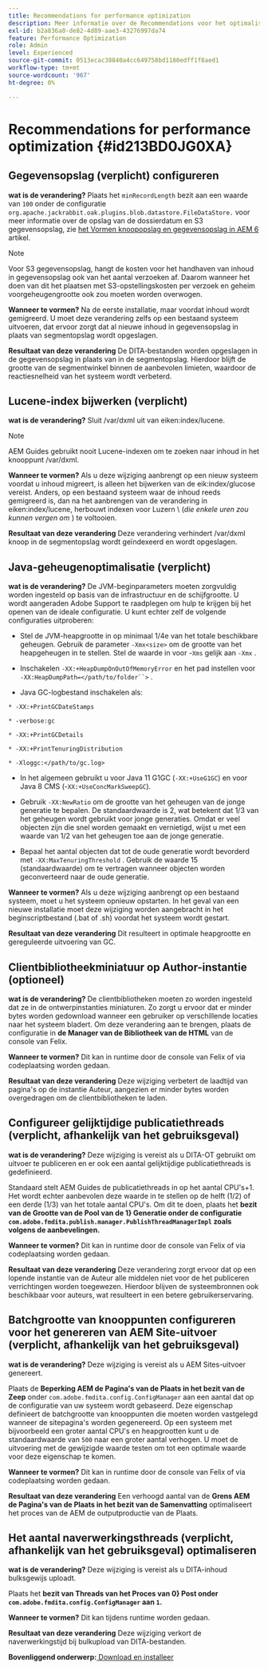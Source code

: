 ```yaml
---
title: Recommendations for performance optimization
description: Meer informatie over de Recommendations voor het optimaliseren van prestaties
exl-id: b2a836a0-de82-4d89-aae3-43276997da74
feature: Performance Optimization
role: Admin
level: Experienced
source-git-commit: 0513ecac38840a4cc649758bd1180edff1f8aed1
workflow-type: tm+mt
source-wordcount: '967'
ht-degree: 0%

---
```


# Recommendations for performance optimization {#id213BD0JG0XA}

## Gegevensopslag \(verplicht\) configureren

**wat is de verandering?**
Plaats het `minRecordLength` bezit aan een waarde van `100` onder de configuratie `org.apache.jackrabbit.oak.plugins.blob.datastore.FileDataStore.` voor meer informatie over de opslag van de dossierdatum en S3 gegevensopslag, zie [ het Vormen knoopopslag en gegevensopslag in AEM 6 ](https://helpx.adobe.com/experience-manager/6-5/sites/deploying/using/data-store-config.html) artikel.

>[!NOTE]
>
> Voor S3 gegevensopslag, hangt de kosten voor het handhaven van inhoud in gegevensopslag ook van het aantal verzoeken af. Daarom wanneer het doen van dit het plaatsen met S3-opstellingskosten per verzoek en geheim voorgeheugengrootte ook zou moeten worden overwogen.

**Wanneer te vormen?**
Na de eerste installatie, maar voordat inhoud wordt gemigreerd. U moet deze verandering zelfs op een bestaand systeem uitvoeren, dat ervoor zorgt dat al nieuwe inhoud in gegevensopslag in plaats van segmentopslag wordt opgeslagen.

**Resultaat van deze verandering**
De DITA-bestanden worden opgeslagen in de gegevensopslag in plaats van in de segmentopslag. Hierdoor blijft de grootte van de segmentwinkel binnen de aanbevolen limieten, waardoor de reactiesnelheid van het systeem wordt verbeterd.

## Lucene-index bijwerken \(verplicht\)

**wat is de verandering?**
Sluit /var/dxml uit van eiken:index/lucene.

>[!NOTE]
>
> AEM Guides gebruikt nooit Lucene-indexen om te zoeken naar inhoud in het knooppunt /var/dxml.

**Wanneer te vormen?**
Als u deze wijziging aanbrengt op een nieuw systeem voordat u inhoud migreert, is alleen het bijwerken van de eik:index/glucose vereist. Anders, op een bestaand systeem waar de inhoud reeds gemigreerd is, dan na het aanbrengen van de verandering in eiken:index/lucene, herbouwt indexen voor Luzern \ (*die enkele uren zou kunnen vergen om* \) te voltooien.

**Resultaat van deze verandering**
Deze verandering verhindert /var/dxml knoop in de segmentopslag wordt geïndexeerd en wordt opgeslagen.

## Java-geheugenoptimalisatie \(verplicht\)

**wat is de verandering?**
De JVM-beginparameters moeten zorgvuldig worden ingesteld op basis van de infrastructuur en de schijfgrootte. U wordt aangeraden Adobe Support te raadplegen om hulp te krijgen bij het openen van de ideale configuratie. U kunt echter zelf de volgende configuraties uitproberen:

- Stel de JVM-heapgrootte in op minimaal 1/4e van het totale beschikbare geheugen. Gebruik de parameter `-Xmx<size>` om de grootte van het heapgeheugen in te stellen. Stel de waarde in voor -`Xms` gelijk aan `-Xmx` .

- Inschakelen `-XX:+HeapDumpOnOutOfMemoryError` en het pad instellen voor `-XX:HeapDumpPath=</path/to/folder``>` .

- Java GC-logbestand inschakelen als:

`* -XX:+PrintGCDateStamps`

`* -verbose:gc`

`* -XX:+PrintGCDetails`

`* -XX:+PrintTenuringDistribution`

`* -Xloggc:</path/to/gc.log>`

- In het algemeen gebruikt u voor Java 11 G1GC \(`-XX:+UseG1GC`\) en voor Java 8 CMS \(-`XX:+UseConcMarkSweepGC`\).

- Gebruik `-XX:NewRatio` om de grootte van het geheugen van de jonge generatie te bepalen. De standaardwaarde is 2, wat betekent dat 1/3 van het geheugen wordt gebruikt voor jonge generaties. Omdat er veel objecten zijn die snel worden gemaakt en vernietigd, wijst u met een waarde van 1/2 van het geheugen toe aan de jonge generatie.

- Bepaal het aantal objecten dat tot de oude generatie wordt bevorderd met `-XX:MaxTenuringThreshold` . Gebruik de waarde 15 \(standaardwaarde\) om te vertragen wanneer objecten worden geconverteerd naar de oude generatie.

**Wanneer te vormen?**
Als u deze wijziging aanbrengt op een bestaand systeem, moet u het systeem opnieuw opstarten. In het geval van een nieuwe installatie moet deze wijziging worden aangebracht in het beginscriptbestand \(.bat of .sh\) voordat het systeem wordt gestart.

**Resultaat van deze verandering**
Dit resulteert in optimale heapgrootte en gereguleerde uitvoering van GC.

## Clientbibliotheekminiatuur op Author-instantie \(optioneel\)

**wat is de verandering?**
De clientbibliotheken moeten zo worden ingesteld dat ze in de ontwerpinstanties miniaturen. Zo zorgt u ervoor dat er minder bytes worden gedownload wanneer een gebruiker op verschillende locaties naar het systeem bladert. Om deze verandering aan te brengen, plaats de configuratie in **de Manager van de Bibliotheek van de HTML** van de console van Felix.

**Wanneer te vormen?**
Dit kan in runtime door de console van Felix of via codeplaatsing worden gedaan.

**Resultaat van deze verandering**
Deze wijziging verbetert de laadtijd van pagina&#39;s op de instantie Auteur, aangezien er minder bytes worden overgedragen om de clientbibliotheken te laden.

## Configureer gelijktijdige publicatiethreads \(verplicht, afhankelijk van het gebruiksgeval\)

**wat is de verandering?**
Deze wijziging is vereist als u DITA-OT gebruikt om uitvoer te publiceren en er ook een aantal gelijktijdige publicatiethreads is gedefinieerd.

Standaard stelt AEM Guides de publicatiethreads in op het aantal CPU&#39;s+1. Het wordt echter aanbevolen deze waarde in te stellen op de helft \(1/2\) of een derde \(1/3\) van het totale aantal CPU&#39;s. Om dit te doen, plaats het **bezit van de Grootte van de Pool van de 1} Generatie onder de configuratie `com.adobe.fmdita.publish.manager.PublishThreadManagerImpl` zoals volgens de aanbevelingen.**

**Wanneer te vormen?**
Dit kan in runtime door de console van Felix of via codeplaatsing worden gedaan.

**Resultaat van deze verandering**
Deze verandering zorgt ervoor dat op een lopende instantie van de Auteur alle middelen niet voor de het publiceren verrichtingen worden toegewezen. Hierdoor blijven de systeembronnen ook beschikbaar voor auteurs, wat resulteert in een betere gebruikerservaring.

## Batchgrootte van knooppunten configureren voor het genereren van AEM Site-uitvoer \(verplicht, afhankelijk van het gebruiksgeval\)

**wat is de verandering?**
Deze wijziging is vereist als u AEM Sites-uitvoer genereert.

Plaats de **Beperking AEM de Pagina&#39;s van de Plaats in het bezit van de Zeep** onder `com.adobe.fmdita.config.ConfigManager` aan een aantal dat op de configuratie van uw systeem wordt gebaseerd. Deze eigenschap definieert de batchgrootte van knooppunten die moeten worden vastgelegd wanneer de sitepagina&#39;s worden gegenereerd. Op een systeem met bijvoorbeeld een groter aantal CPU&#39;s en heapgrootten kunt u de standaardwaarde van `500` naar een groter aantal verhogen. U moet de uitvoering met de gewijzigde waarde testen om tot een optimale waarde voor deze eigenschap te komen.

**Wanneer te vormen?**
Dit kan in runtime door de console van Felix of via codeplaatsing worden gedaan.

**Resultaat van deze verandering**
Een verhoogd aantal van de **Grens AEM de Pagina&#39;s van de Plaats in het bezit van de Samenvatting** optimaliseert het proces van de AEM de outputproductie van de Plaats.

## Het aantal naverwerkingsthreads \(verplicht, afhankelijk van het gebruiksgeval\) optimaliseren

**wat is de verandering?**
Deze wijziging is vereist als u DITA-inhoud bulksgewijs uploadt.

Plaats het **bezit van Threads van het Proces van 0} Post onder `com.adobe.fmdita.config.ConfigManager` aan `1`.**

**Wanneer te vormen?**
Dit kan tijdens runtime worden gedaan.

**Resultaat van deze verandering**
Deze wijziging verkort de naverwerkingstijd bij bulkupload van DITA-bestanden.

**Bovenliggend onderwerp:**[ Download en installeer ](download-install.md)
